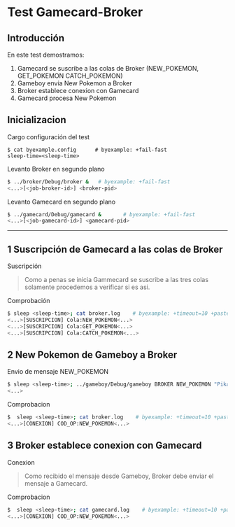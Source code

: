 # Test Gamecard-Broker

## Introducción

En este test demostramos: 
 
1) Gamecard se suscribe a las colas de Broker (NEW_POKEMON, GET_POKEMON CATCH_POKEMON)
2) Gameboy envia New Pokemon a Broker
3) Broker establece conexion con Gamecard
4) Gamecard procesa New Pokemon

## Inicializacion

Cargo configuración del test

```shell
$ cat byexample.config      # byexample: +fail-fast
sleep-time=<sleep-time>
```

Levanto Broker en segundo plano

```bash
$ ../broker/Debug/broker &   # byexample: +fail-fast
<...>[<job-broker-id>] <broker-pid>
```

Levanto Gamecard en segundo plano

```bash
$ ../gamecard/Debug/gamecard &       # byexample: +fail-fast
<...>[<job-gamecard-id>] <gamecard-pid>
```

- - - - - - - - - - - - -

## 1 Suscripción de Gamecard a las colas de Broker

Suscripción

> Como a penas se inicia Gammecard se suscribe a las tres colas solamente procedemos a verificar si es asi.

Comprobación

```bash
$ sleep <sleep-time>; cat broker.log    # byexample: +timeout=10 +paste
<...>[SUSCRIPCION] Cola:NEW_POKEMON<...>
<...>[SUSCRIPCION] Cola:GET_POKEMON<...>
<...>[SUSCRIPCION] Cola:CATCH_POKEMON<...>
```

## 2 New Pokemon de Gameboy a Broker

Envio de mensaje NEW_POKEMON

```bash
$ sleep <sleep-time>; ../gameboy/Debug/gameboy BROKER NEW_POKEMON "Pikachu" 2 5 1; sleep <sleep-time>   # byexample: +timeout=10 +paste
<...>
```

Comprobacion

```bash
$  sleep <sleep-time>; cat broker.log    # byexample: +timeout=10 +paste
<...>[CONEXION] COD_OP:NEW_POKEMON<...>
```

## 3 Broker establece conexion con Gamecard

Conexion

> Como recibido el mensaje desde Gameboy, Broker debe enviar el mensaje a Gamecard.

Comprobacion

```bash
$  sleep <sleep-time>; cat gamecard.log    # byexample: +timeout=10 +paste
<...>[CONEXION] COD_OP:NEW_POKEMON<...>
```

<!-- Hay que hacer una comprobacion de confirmacion -->
